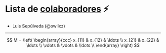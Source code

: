 # Lista de [colaboradores](https://github.com/ofou/fisica/graphs/contributors) ⚡️  

- Luis Sepúlveda (@owllxz) 

----------------------------------
$$
M = \left( \begin{array}{ccc}
x_{11} & x_{12} & \ldots \\
x_{21} & x_{22} & \ldots \\
\vdots & \vdots & \ldots \\
\end{array} \right)
$$
